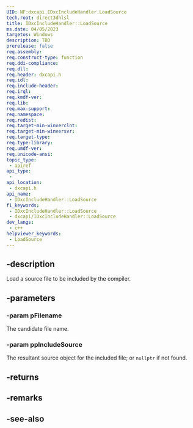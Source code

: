 ```yaml
---
UID: NF:dxcapi.IDxcIncludeHandler.LoadSource
tech.root: direct3dhlsl
title: IDxcIncludeHandler::LoadSource
ms.date: 04/05/2023
targetos: Windows
description: TBD
prerelease: false
req.assembly: 
req.construct-type: function
req.ddi-compliance: 
req.dll: 
req.header: dxcapi.h
req.idl: 
req.include-header: 
req.irql: 
req.kmdf-ver: 
req.lib: 
req.max-support: 
req.namespace: 
req.redist: 
req.target-min-winverclnt: 
req.target-min-winversvr: 
req.target-type: 
req.type-library: 
req.umdf-ver: 
req.unicode-ansi: 
topic_type:
 - apiref
api_type:
 - 
api_location:
 - dxcapi.h
api_name:
 - IDxcIncludeHandler::LoadSource
f1_keywords:
 - IDxcIncludeHandler::LoadSource
 - dxcapi/IDxcIncludeHandler::LoadSource
dev_langs:
 - c++
helpviewer_keywords:
 - LoadSource
---
```


## -description

Load a source file to be included by the compiler.

## -parameters

### -param pFilename

The candidate file name.

### -param ppIncludeSource

The resultant source object for the included file; or `nullptr` if not found.

## -returns

## -remarks

## -see-also
